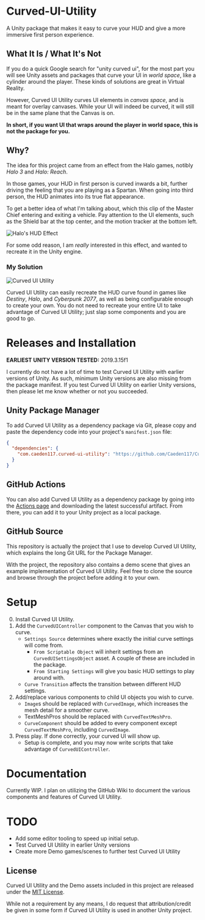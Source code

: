 # Curved-UI-Utility
A Unity package that makes it easy to curve your HUD and give a more immersive first person experience.

## What It Is / What It's Not
If you do a quick Google search for "unity curved ui", for the most part you will see Unity assets and packages that curve your UI in *world space*, like a cylinder around the player. These kinds of solutions are great in Virtual Reality.

However, Curved UI Utility curves UI elements in *canvas space*, and is meant for overlay canvases. While your UI will indeed be curved, it will still be in the same plane that the Canvas is on.

__**In short, if you want UI that wraps around the player in world space, this is not the package for you.**__

## Why?
The idea for this project came from an effect from the Halo games, notibly *Halo 3* and *Halo: Reach*.

In those games, your HUD in first person is curved inwards a bit, further driving the feeling that you are playing as a Spartan. When going into third person, the HUD animates into its true flat appearance.

To get a better idea of what I'm talking about, which this clip of the Master Chief entering and exiting a vehicle. Pay attention to the UI elements, such as the Shield bar at the top center, and the motion tracker at the bottom left.

![Halo's HUD Effect](https://i.imgur.com/0prewAj.gif)

For some odd reason, I am *really* interested in this effect, and wanted to recreate it in the Unity engine.

### My Solution
![Curved UI Utility](https://i.imgur.com/UuftlAc.gif)

Curved UI Utility can easily recreate the HUD curve found in games like *Destiny*, *Halo*, and *Cyberpunk 2077*, as well as being configurable enough to create your own. You do not need to recreate your entire UI to take advantage of Curved UI Utility; just slap some components and you are good to go.

# Releases and Installation

**EARLIEST UNITY VERSION TESTED:** 2019.3.15f1

I currently do not have a lot of time to test Curved UI Utility with earlier versions of Unity. As such, minimum Unity versions are also missing from the package manifest. If you test Curved UI Utility on earlier Unity versions, then please let me know whether or not you succeeded.

## Unity Package Manager
To add Curved UI Utility as a dependency package via Git, please copy and paste the dependency code into your project's `manifest.json` file:

```json
{
  "dependencies": {
    "com.caeden117.curved-ui-utility": "https://github.com/Caeden117/Curved-UI-Utility.git?path/Assets/com.caeden117.curved-ui-utility"
  }
}
```

## GitHub Actions
You can also add Curved UI Utility as a dependency package by going into the [Actions page](https://github.com/Caeden117/Curved-UI-Utility/actions) and downloading the latest successful artifact. From there, you can add it to your Unity project as a local package.

## GitHub Source
This repository is actually the project that I use to develop Curved UI Utility, which explains the long Git URL for the Package Manager.

With the project, the repository also contains a demo scene that gives an example implementation of Curved UI Utility. Feel free to clone the source and browse through the project before adding it to your own.

# Setup
0. Install Curved UI Utility.
1. Add the `CurvedUIController` component to the Canvas that you wish to curve.
    - `Settings Source` determines where exactly the initial curve settings will come from.
        - `From Scriptable Object` will inherit settings from an `CurvedUISettingsObject` asset. A couple of these are included in the package.
        - `From Starting Settings` will give you basic HUD settings to play around with.
    - `Curve Transition` affects the transition between different HUD settings.
2. Add/replace various components to child UI objects you wish to curve.
    - `Image`s should be replaced with `CurvedImage`, which increases the mesh detail for a smoother curve.
    - TextMeshPros should be replaced with `CurvedTextMeshPro`.
    - `CurveComponent` should be added to every component except `CurvedTextMeshPro`, including `CurvedImage`.
3. Press play. If done correctly, your curved UI will show up.
    - Setup is complete, and you may now write scripts that take advantage of `CurvedUIController`. 

# Documentation

Currently WIP. I plan on utilizing the GitHub Wiki to document the various components and features of Curved UI Utility.

# TODO
- Add some editor tooling to speed up initial setup.
- Test Curved UI Utility in earlier Unity versions
- Create more Demo games/scenes to further test Curved UI Utility

## License
Curved UI Utility and the Demo assets included in this project are released under the [MIT License](https://github.com/Caeden117/Curved-UI-Utility/blob/master/LICENSE).

While not a requirement by any means, I do request that attribution/credit be given in some form if Curved UI Utility is used in another Unity project.